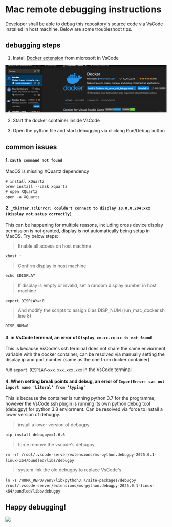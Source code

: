 # Mac remote debugging instructions


Developer shall be able to debug this repository's source code via VsCode installed in host machine. Below are some troubleshoot tips.


## debugging steps


1. Install [Docker extension](https://code.visualstudio.com/docs/devcontainers/containers) from microsoft in VsCode

![](docker_extension.png)

2. Start the docker container inside VsCode

3. Open the python file and start debugging via clicking Run/Debug button


## common issues


#### 1. ```xauth command not found```

MacOS is missing XQuartz dependency

```
# install XQuartz
brew install --cask xquartz
# open XQuartz
open -a XQuartz
```

#### 2. ```_tkinter.TclError: couldn't connect to display 10.0.0.204:xxx (Display not setup correctly)```

This can be happening for multiple reasons, including cross device display permission is not granted, display is not automatically being setup in MacOS. Try below steps:

> Enable all access on host machine
```
xhost +
```

> Confirm display in host machine

```
echo $DISPLAY
```

> If display is empty or invalid, set a random display number in host machine

```
export DISPLAY=:0
```

> And modify the scripts to assign 0 as DISP_NUM (run_mac_docker.sh line 8)

```
DISP_NUM=0
```


#### 3. in VsCode terminal, an error of ```Display xx.xx.xx.xx is not found```

This is because VsCode's ssh terminal does not share the same enviorment variable with the docker container, can be resolved via manually setting the display ip and port number (same as the one from docker container)

run ```export DISPLAY=xxx.xxx.xxx.xxx``` in the VsCode terminal


#### 4. When setting break points and debug, an error of ```ImportError: can not import name 'Literal' from 'typing'```


This is because the container is running python 3.7 for the programme, however the VsCode ssh plugin is running its own python debug tool (debugpy) for python 3.8 enviorment. Can be resolved via force to install a lower version of debugpy.

> install a lower version of debugpy

```pip install debugpy==1.6.6```

> force remove the vscode's debugpy

```rm -rf /root/.vscode-server/extensions/ms-python.debugpy-2025.0.1-linux-x64/bundled/libs/debugpy```

>system link the old debugpy to replace VsCode's 

```ln -s /WORK_REPO/venv/lib/python3.7/site-packages/debugpy /root/.vscode-server/extensions/ms-python.debugpy-2025.0.1-linux-x64/bundled/libs/debugpy```


## Happy debugging!

![](debugging.png)
